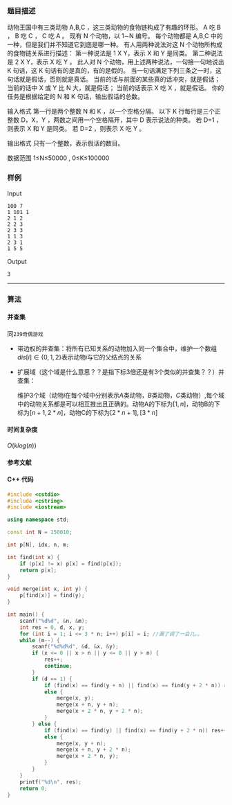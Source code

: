 ### 题目描述

动物王国中有三类动物  A,B,C ，这三类动物的食物链构成了有趣的环形。
A  吃  B ， B  吃  C ， C  吃  A 。
现有  N  个动物，以  1∼N  编号。
每个动物都是  A,B,C  中的一种，但是我们并不知道它到底是哪一种。
有人用两种说法对这  N  个动物所构成的食物链关系进行描述：
第一种说法是 1 X Y，表示  X  和  Y  是同类。
第二种说法是 2 X Y，表示  X  吃  Y 。
此人对  N  个动物，用上述两种说法，一句接一句地说出  K  句话，这  K  句话有的是真的，有的是假的。
当一句话满足下列三条之一时，这句话就是假话，否则就是真话。
当前的话与前面的某些真的话冲突，就是假话；
当前的话中  X  或  Y  比  N  大，就是假话；
当前的话表示  X  吃  X ，就是假话。
你的任务是根据给定的  N  和  K  句话，输出假话的总数。

输入格式
第一行是两个整数  N  和  K ，以一个空格分隔。
以下  K  行每行是三个正整数  D，X，Y ，两数之间用一个空格隔开，其中  D  表示说法的种类。
若  D=1 ，则表示  X  和  Y  是同类。
若  D=2 ，则表示  X  吃  Y 。

输出格式
只有一个整数，表示假话的数目。

数据范围
1≤N≤50000 ,
0≤K≤100000 

### 样例

Input

```
100 7
1 101 1 
2 1 2
2 2 3 
2 3 3 
1 1 3 
2 3 1 
1 5 5
```

Output

```
3
```

----------

### 算法
#### 并查集

同`239奇偶游戏`

* 带边权的并查集：将所有已知关系的动物加入同一个集合中，维护一个数组$dis[i] \in \{0, 1, 2\}$表示动物$i$与它的父结点的关系

* 扩展域（这个域是什么意思？？是指下标3倍还是有3个类似的并查集？？）并查集：

  维护3个域（动物$i$在每个域中分别表示$A$类动物，$B$类动物，$C$类动物）,每个域中的动物关系都是可以相互推出且正确的。动物A的下标为$[1, n]$，动物B的下标为$[n + 1, 2 * n]$，动物C的下标为$[2 * n + 1], [3 * n]$
#### 时间复杂度

$O(klog(n))$

#### 参考文献

#### C++ 代码

``` cpp
#include <cstdio>
#include <cstring>
#include <iostream>

using namespace std;

const int N = 150010;

int p[N], idx, n, m;

int find(int x) {
    if (p[x] != x) p[x] = find(p[x]);
    return p[x];
}

void merge(int x, int y) {
    p[find(x)] = find(y);    
}

int main() {
    scanf("%d%d", &n, &m);
    int res = 0, d, x, y;
    for (int i = 1; i <= 3 * n; i++) p[i] = i; //漏了调了一会儿。。
    while (m--) {
        scanf("%d%d%d", &d, &x, &y);
        if (x <= 0 || x > n || y <= 0 || y > n) {
            res++;
            continue;
        }
        if (d == 1) {
            if (find(x) == find(y + n) || find(x) == find(y + 2 * n)) res++;
            else {
                merge(x, y);
                merge(x + n, y + n);
                merge(x + 2 * n, y + 2 * n);
            }
        } else {
            if (find(x) == find(y) || find(x) == find(y + 2 * n)) res++;
            else {
                merge(x, y + n);
                merge(x + n, y + 2 * n);
                merge(x + 2 * n, y);
            }
        }
    }
    printf("%d\n", res);
    return 0;
}
```
